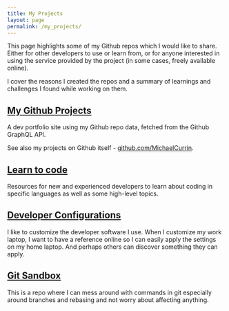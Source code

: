 ```yaml
---
title: My Projects
layout: page
permalink: /my_projects/
---
```


This page highlights some of my Github repos which I would like to share. Either for other developers to use or learn from, or for anyone interested in using the service provided by the project (in some cases, freely available online).

I cover the reasons I created the repos and a summary of learnings and challenges I found while working on them.

## [My Github Projects](https://github.com/MichaelCurrin/my-github-projects)

A dev portfolio site using my Github repo data, fetched from the Github GraphQL API.

See also my projects on Github itself - [github.com/MichaelCurrin](https://github.com/MichaelCurrin?tab=repositories).

## [Learn to code](https://github.com/MichaelCurrin/learn-to-code)

Resources for new and experienced developers to learn about coding in specific languages as well as some high-level topics.

## [Developer Configurations](https://github.com/MichaelCurrin/developer_configurations)

I like to customize the developer software I use. When I customize my work laptop, I want to have a reference online so I can easily apply the settings on my home laptop. And perhaps others can discover something they can apply.

## [Git Sandbox](https://github.com/MichaelCurrin/git-sandbox)

This is a repo where I can mess around with commands in git especially around branches and rebasing and not worry about affecting anything.
